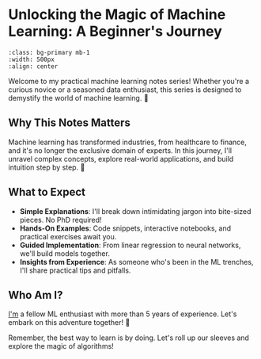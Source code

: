 # Unlocking the Magic of Machine Learning: A Beginner's Journey

```{image} intro_banner.jpeg
:class: bg-primary mb-1
:width: 500px
:align: center
```


Welcome to my practical machine learning notes series! Whether 
you're a curious novice or a seasoned data enthusiast, this 
series is designed to demystify the world of machine learning. 
🌟

## Why This Notes Matters
Machine learning has transformed industries, from healthcare 
to finance, and it's no longer the exclusive domain of 
experts. In this journey, I'll unravel complex concepts, explore 
real-world applications, and build intuition step by step. 🚀


## What to Expect
- **Simple Explanations**: I'll break down intimidating jargon into bite-sized pieces. No PhD required!
- **Hands-On Examples**: Code snippets, interactive notebooks, and practical exercises await you.
- **Guided Implementation**: From linear regression to neural networks, we'll build models together.
- **Insights from Experience**: As someone who's been in the ML trenches, I'll share practical tips and pitfalls.


## **Who Am I?**
[I'm](https://zahids.streamlit.app) a fellow ML enthusiast with more than 5 years of experience. Let's embark on this adventure together! 🤝

Remember, the best way to learn is by doing. Let's roll 
up our sleeves and explore the magic of algorithms! 

```{tableofcontents}
```